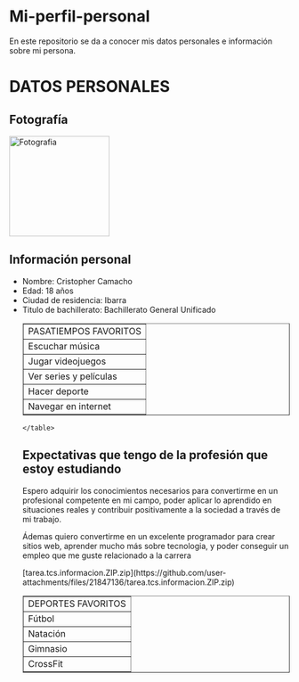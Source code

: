 # Mi-perfil-personal
En este repositorio se da a conocer mis datos personales e información sobre mi persona.
<!DOCTYPE html>
<html>
  <head>
    <meta charset="utf-8">
    <title>Mi perfil personal</title>
  </head>
  <body> 
    <h1>DATOS PERSONALES</h1>
    <h2>Fotografía</h2>

 <img width="180px" alt="Fotografia" src="img/fotografia.jpg" />
    <h2>Información personal</h2>
    <ul>
      <li>Nombre: Cristopher Camacho</li>
      <li>Edad: 18 años</li>
      <li>Ciudad de residencia: Ibarra</li>
      <li>Titulo de bachillerato: Bachillerato General Unificado</li>
      <img 
    </ul>


<table border="1"
<ul></ul>
        <tr>
            <td>PASATIEMPOS FAVORITOS</td>  
        </tr> 
        <tr>
            <td>Escuchar música</td>
        </tr>
        <tr>
            <td>Jugar videojuegos</td>
        </tr>
        <tr>
            <td>Ver series y películas</td>
        </tr>   
        <tr>
            <td>Hacer deporte</td> 
        </tr> 
        <tr>
            <td>Navegar en internet</td>  
        </tr> 
        </ul>

<table border="1">
        <tr>
            <td>DEPORTES FAVORITOS</td>  
        </tr> 
        <tr>
            <td>Fútbol</td>
        </tr>
        <tr>
            <td>Natación</td>
        </tr>
        <tr>
            <td>Gimnasio</td>
        </tr>   
        <tr>
            <td>CrossFit</td> 
        </tr> 
 
    </table>
<h2>Expectativas que tengo de la profesión que estoy estudiando</h2>
<p>Espero adquirir los conocimientos necesarios para convertirme en un profesional competente en mi campo, poder aplicar lo aprendido en situaciones reales y contribuir positivamente a la sociedad a través de mi trabajo.</p> 
<p>Ádemas quiero convertirme en un excelente programador para crear sitios web, aprender mucho más sobre tecnologia, y poder conseguir un empleo que me guste relacionado a la carrera</p>
</body>
</html>
[tarea.tcs.informacion.ZIP.zip](https://github.com/user-attachments/files/21847136/tarea.tcs.informacion.ZIP.zip)
